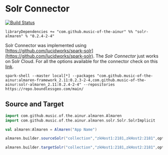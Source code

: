 # Solr Connector

[![Build Status](https://travis-ci.com/music-of-the-ainur/solr.almaren.svg?branch=master)](https://travis-ci.com/music-of-the-ainur/solr.almaren)

```
libraryDependencies += "com.github.music-of-the-ainur" %% "solr-almaren" % "0.2.4-2-4"
```

Solr Connector was implemented using [https://github.com/lucidworks/spark-solr](https://github.com/lucidworks/spark-solr). The *Solr Connector* just works on Solr Cloud.
For all the options available for the connector check on this [link](https://github.com/lucidworks/spark-solr#configuration-and-tuning).

```
spark-shell --master local[*] --packages "com.github.music-of-the-ainur:almaren-framework_2.11:0.2.3-2-4,com.github.music-of-the-ainur:solr-almaren_2.11:0.2.4-2-4" --repositories https://repo.boundlessgeo.com/main/
```


## Source and Target

```scala
import com.github.music.of.the.ainur.almaren.Almaren
import com.github.music.of.the.ainur.almaren.solr.Solr.SolrImplicit

val almaren:Almaren = Almaren("App Name")

almaren.builder.sourceSolr("collection","zkHost1:2181,zkHost2:2181",options)

almaren.builder.targetSolr("collection","zkHost1:2181,zkHost2:2181",options)

```
